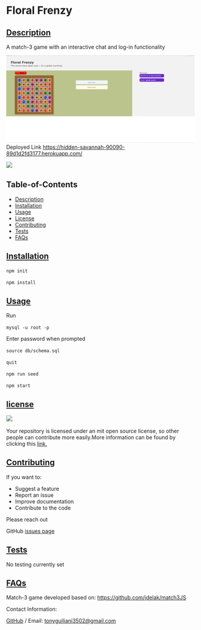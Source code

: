 # Floral Frenzy
      
## [Description](#table-of-contents)
A match-3 game with an interactive chat and log-in functionality

![projectScrot](./assets/projectScrot.png)
Deployed Link
https://hidden-savannah-90090-89d1d2fd3177.herokuapp.com/

<img src="https://img.shields.io/badge/license-MIT-yellow"/>

## Table-of-Contents
* [Description](#description)
* [Installation](#installation)
* [Usage](#usage)
* [License](#license)
* [Contributing](#contributing)
* [Tests](#tests)
* [FAQs](#faqs)
   
## [Installation](#table-of-contents)
`npm init`

`npm install`
   
## [Usage](#table-of-contents)
Run 

`mysql -u root -p`

Enter password when prompted

`source db/schema.sql`

`quit`

`npm run seed`
  
`npm start`
       
## [license](#table-of-contents)
<img src="https://img.shields.io/badge/license-MIT-yellow"/>

Your repository is licensed under an mit open source license, so other people can contribute more easily.More information can be found by clicking this [link.](https://choosealicense.com/licenses/mit)

## [Contributing](#table-of-contents)
If you want to:
* Suggest a feature
* Report an issue
* Improve documentation
* Contribute to the code

Please reach out
   
GitHub [issues page](https://github.com/T0ny-Macaroni/Floral-Frenzy/issues) 
   
## [Tests](#table-of-contents)
No testing currently set
   
## [FAQs](#table-of-contents)
Match-3 game developed based on:
https://github.com/jdelak/match3JS

Contact Information:

[GitHub](https://github.com/T0ny-Macaroni) / Email: tonyguiliani3502@gmail.com